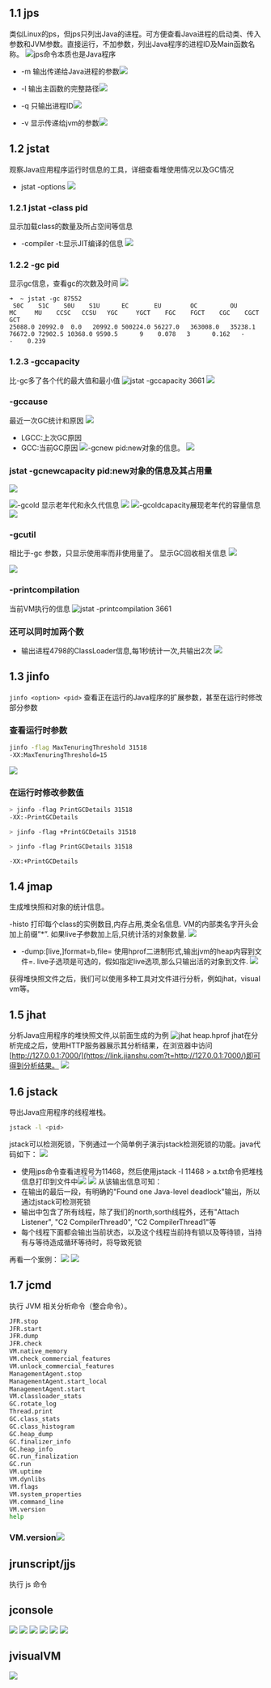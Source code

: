 ## 1.1 jps
类似Linux的ps，但jps只列出Java的进程。可方便查看Java进程的启动类、传入参数和JVM参数。直接运行，不加参数，列出Java程序的进程ID及Main函数名称。
![jps命令本质也是Java程序](https://imgconvert.csdnimg.cn/aHR0cHM6Ly91cGxvYWQtaW1hZ2VzLmppYW5zaHUuaW8vdXBsb2FkX2ltYWdlcy80Njg1OTY4LTljMjE4OWRlZDljYmQ1M2UucG5n?x-oss-process=image/format,png)
- -m 输出传递给Java进程的参数![](https://img-blog.csdnimg.cn/20210117135731422.png)

- -l 输出主函数的完整路径![](https://imgconvert.csdnimg.cn/aHR0cHM6Ly91cGxvYWQtaW1hZ2VzLmppYW5zaHUuaW8vdXBsb2FkX2ltYWdlcy80Njg1OTY4LWJkOGY1NzU2NWQzNDY1NDMucG5n?x-oss-process=image/format,png)
- -q 只输出进程ID![](https://imgconvert.csdnimg.cn/aHR0cHM6Ly91cGxvYWQtaW1hZ2VzLmppYW5zaHUuaW8vdXBsb2FkX2ltYWdlcy80Njg1OTY4LWUzODhhY2U5MmYzMDNkYWYucG5n?x-oss-process=image/format,png)
- -v 显示传递给jvm的参数![](https://imgconvert.csdnimg.cn/aHR0cHM6Ly91cGxvYWQtaW1hZ2VzLmppYW5zaHUuaW8vdXBsb2FkX2ltYWdlcy80Njg1OTY4LTlhM2JhYjkzZjk0Y2U2YzgucG5n?x-oss-process=image/format,png)
## 1.2 jstat
观察Java应用程序运行时信息的工具，详细查看堆使用情况以及GC情况
- jstat -options
![](https://img-blog.csdnimg.cn/20210117142257563.png?x-oss-process=image/watermark,type_ZmFuZ3poZW5naGVpdGk,shadow_10,text_SmF2YUVkZ2U=,size_1,color_FFFFFF,t_70)

### 1.2.1 jstat -class pid
显示加载class的数量及所占空间等信息
- -compiler -t:显示JIT编译的信息
![](https://imgconvert.csdnimg.cn/aHR0cHM6Ly91cGxvYWQtaW1hZ2VzLmppYW5zaHUuaW8vdXBsb2FkX2ltYWdlcy80Njg1OTY4LTcyM2Y5ZjA4MjMyMjcyMDQucG5n?x-oss-process=image/format,png)
### 1.2.2 -gc pid
显示gc信息，查看gc的次数及时间
![](https://img-blog.csdnimg.cn/20210117144320641.png)

```shell
➜  ~ jstat -gc 87552
 S0C    S1C    S0U    S1U      EC       EU        OC         OU       MC     MU    CCSC   CCSU   YGC     YGCT    FGC    FGCT    CGC    CGCT     GCT
25088.0 20992.0  0.0   20992.0 500224.0 56227.0   363008.0   35238.1   76672.0 72902.5 10368.0 9590.5      9    0.078   3      0.162   -          -    0.239
```

### 1.2.3 -gccapacity
比-gc多了各个代的最大值和最小值
![jstat -gccapacity 3661](https://imgconvert.csdnimg.cn/aHR0cHM6Ly91cGxvYWQtaW1hZ2VzLmppYW5zaHUuaW8vdXBsb2FkX2ltYWdlcy80Njg1OTY4LThmMGMwNTY4YTgzM2M5MzkucG5n?x-oss-process=image/format,png)
![](https://imgconvert.csdnimg.cn/aHR0cHM6Ly91cGxvYWQtaW1hZ2VzLmppYW5zaHUuaW8vdXBsb2FkX2ltYWdlcy80Njg1OTY4LWI1ZGVjMWVmNDgzYzM5ODUucG5n?x-oss-process=image/format,png)
### -gccause
最近一次GC统计和原因
![](https://imgconvert.csdnimg.cn/aHR0cHM6Ly91cGxvYWQtaW1hZ2VzLmppYW5zaHUuaW8vdXBsb2FkX2ltYWdlcy80Njg1OTY4LTE5ZTcxOTQ3NThlNGI5MzgucG5n?x-oss-process=image/format,png)
- LGCC:上次GC原因
- GCC:当前GC原因
![ -gcnew pid:new对象的信息。](https://imgconvert.csdnimg.cn/aHR0cHM6Ly91cGxvYWQtaW1hZ2VzLmppYW5zaHUuaW8vdXBsb2FkX2ltYWdlcy80Njg1OTY4LTMwNzQwZDQ1ODIyNzRmZGUucG5n?x-oss-process=image/format,png)
![](https://imgconvert.csdnimg.cn/aHR0cHM6Ly91cGxvYWQtaW1hZ2VzLmppYW5zaHUuaW8vdXBsb2FkX2ltYWdlcy80Njg1OTY4LWU4ZTkxN2Y1YjQ2YjgzMWMucG5n?x-oss-process=image/format,png)
### jstat -gcnewcapacity pid:new对象的信息及其占用量
![](https://imgconvert.csdnimg.cn/aHR0cHM6Ly91cGxvYWQtaW1hZ2VzLmppYW5zaHUuaW8vdXBsb2FkX2ltYWdlcy80Njg1OTY4LTVkNDIyNjNhNWNmYjQ1MjAucG5n?x-oss-process=image/format,png)

![-gcold 显示老年代和永久代信息](https://imgconvert.csdnimg.cn/aHR0cHM6Ly91cGxvYWQtaW1hZ2VzLmppYW5zaHUuaW8vdXBsb2FkX2ltYWdlcy80Njg1OTY4LTI3OTI1YWUyNzA3YWI5Y2MucG5n?x-oss-process=image/format,png)
![](https://imgconvert.csdnimg.cn/aHR0cHM6Ly91cGxvYWQtaW1hZ2VzLmppYW5zaHUuaW8vdXBsb2FkX2ltYWdlcy80Njg1OTY4LWRkYzU1MTQ2ZDI3ZmY4ZDgucG5n?x-oss-process=image/format,png)
![-gcoldcapacity展现老年代的容量信息](https://imgconvert.csdnimg.cn/aHR0cHM6Ly91cGxvYWQtaW1hZ2VzLmppYW5zaHUuaW8vdXBsb2FkX2ltYWdlcy80Njg1OTY4LTc0NjhlMDA4YTUwZGMyMDQucG5n?x-oss-process=image/format,png)
![](https://imgconvert.csdnimg.cn/aHR0cHM6Ly91cGxvYWQtaW1hZ2VzLmppYW5zaHUuaW8vdXBsb2FkX2ltYWdlcy80Njg1OTY4LTA0OWRjZjBhYzRkNjM0YjYucG5n?x-oss-process=image/format,png)
### -gcutil
相比于-gc 参数，只显示使用率而非使用量了。
显示GC回收相关信息
![](https://img-blog.csdnimg.cn/20210117144845233.png)

![](https://imgconvert.csdnimg.cn/aHR0cHM6Ly91cGxvYWQtaW1hZ2VzLmppYW5zaHUuaW8vdXBsb2FkX2ltYWdlcy80Njg1OTY4LWY5MDZjZTFhZDA2MDA3YTAucG5n?x-oss-process=image/format,png)
### -printcompilation
当前VM执行的信息
![jstat -printcompilation 3661](https://imgconvert.csdnimg.cn/aHR0cHM6Ly91cGxvYWQtaW1hZ2VzLmppYW5zaHUuaW8vdXBsb2FkX2ltYWdlcy80Njg1OTY4LWMxMzk3NmMzZjE4OTViYWIucG5n?x-oss-process=image/format,png)
### 还可以同时加两个数
- 输出进程4798的ClassLoader信息,每1秒统计一次,共输出2次
![](https://imgconvert.csdnimg.cn/aHR0cHM6Ly91cGxvYWQtaW1hZ2VzLmppYW5zaHUuaW8vdXBsb2FkX2ltYWdlcy80Njg1OTY4LTBjMjcyNGI5MzIwOWU4ZjIucG5n?x-oss-process=image/format,png)
## 1.3 jinfo
`jinfo <option> <pid>`
查看正在运行的Java程序的扩展参数，甚至在运行时修改部分参数
### 查看运行时参数
```bash
jinfo -flag MaxTenuringThreshold 31518
-XX:MaxTenuringThreshold=15
```
![](https://img-blog.csdnimg.cn/20200216234802960.png?x-oss-process=image/watermark,type_ZmFuZ3poZW5naGVpdGk,shadow_10,text_SmF2YUVkZ2U=,size_16,color_FFFFFF,t_70)
### 在运行时修改参数值
```bash
> jinfo -flag PrintGCDetails 31518
-XX:-PrintGCDetails

> jinfo -flag +PrintGCDetails 31518

> jinfo -flag PrintGCDetails 31518

-XX:+PrintGCDetails

```

## 1.4 jmap
生成堆快照和对象的统计信息。

-histo 打印每个class的实例数目,内存占用,类全名信息. VM的内部类名字开头会加上前缀”*”. 如果live子参数加上后,只统计活的对象数量. 
![](https://imgconvert.csdnimg.cn/aHR0cHM6Ly91cGxvYWQtaW1hZ2VzLmppYW5zaHUuaW8vdXBsb2FkX2ltYWdlcy80Njg1OTY4LTUwMWQ2ZTFlMjBiMTExOTkucG5n?x-oss-process=image/format,png)
- -dump:[live,]format=b,file=<filename> 使用hprof二进制形式,输出jvm的heap内容到文件=. live子选项是可选的，假如指定live选项,那么只输出活的对象到文件. 
![](https://imgconvert.csdnimg.cn/aHR0cHM6Ly91cGxvYWQtaW1hZ2VzLmppYW5zaHUuaW8vdXBsb2FkX2ltYWdlcy80Njg1OTY4LTlhYzUyYmNiZTYzZmNmNDIucG5n?x-oss-process=image/format,png)

获得堆快照文件之后，我们可以使用多种工具对文件进行分析，例如jhat，visual vm等。
## 1.5 jhat
分析Java应用程序的堆快照文件,以前面生成的为例
![jhat heap.hprof ](https://imgconvert.csdnimg.cn/aHR0cHM6Ly91cGxvYWQtaW1hZ2VzLmppYW5zaHUuaW8vdXBsb2FkX2ltYWdlcy80Njg1OTY4LTMyMGI3YmQ3Njc4ODAyYjkucG5n?x-oss-process=image/format,png)
jhat在分析完成之后，使用HTTP服务器展示其分析结果，在浏览器中访问[http://127.0.0.1:7000/](https://link.jianshu.com?t=http://127.0.0.1:7000/)即可得到分析结果。
![](https://imgconvert.csdnimg.cn/aHR0cHM6Ly91cGxvYWQtaW1hZ2VzLmppYW5zaHUuaW8vdXBsb2FkX2ltYWdlcy80Njg1OTY4LWI2ZDNkNWM2OTI2ZTIxOTIucG5n?x-oss-process=image/format,png)
## 1.6 jstack
导出Java应用程序的线程堆栈。
```bash
jstack -l <pid>
```
jstack可以检测死锁，下例通过一个简单例子演示jstack检测死锁的功能。java代码如下：
![](https://imgconvert.csdnimg.cn/aHR0cHM6Ly91cGxvYWQtaW1hZ2VzLmppYW5zaHUuaW8vdXBsb2FkX2ltYWdlcy80Njg1OTY4LWI3OGE4NWQ0YzhjNGM2YzEucG5n?x-oss-process=image/format,png)

- 使用jps命令查看进程号为11468，然后使用jstack -l 11468 > a.txt命令把堆栈信息打印到文件中![](https://imgconvert.csdnimg.cn/aHR0cHM6Ly91cGxvYWQtaW1hZ2VzLmppYW5zaHUuaW8vdXBsb2FkX2ltYWdlcy80Njg1OTY4LWMzZGNmMDE4OGIyNDU0NDEucG5n?x-oss-process=image/format,png)
![](https://imgconvert.csdnimg.cn/aHR0cHM6Ly91cGxvYWQtaW1hZ2VzLmppYW5zaHUuaW8vdXBsb2FkX2ltYWdlcy80Njg1OTY4LTU0YWZlMTRmMzA2Y2Q5NTYucG5n?x-oss-process=image/format,png)
从该输出信息可知：
- 在输出的最后一段，有明确的"Found one Java-level deadlock"输出，所以通过jstack可检测死锁
- 输出中包含了所有线程，除了我们的north,sorth线程外，还有"Attach Listener", "C2 CompilerThread0", "C2 CompilerThread1"等
- 每个线程下面都会输出当前状态，以及这个线程当前持有锁以及等待锁，当持有与等待造成循环等待时，将导致死锁

再看一个案例：
![](https://img-blog.csdnimg.cn/20210519145034718.png?x-oss-process=image/watermark,type_ZmFuZ3poZW5naGVpdGk,shadow_10,text_SmF2YUVkZ2U=,size_16,color_FFFFFF,t_70)
![](https://img-blog.csdnimg.cn/20210519145230528.png?x-oss-process=image/watermark,type_ZmFuZ3poZW5naGVpdGk,shadow_10,text_SmF2YUVkZ2U=,size_16,color_FFFFFF,t_70)

## 1.7 jcmd
执行 JVM 相关分析命令（整合命令）。

```bash
JFR.stop
JFR.start
JFR.dump
JFR.check
VM.native_memory
VM.check_commercial_features
VM.unlock_commercial_features
ManagementAgent.stop
ManagementAgent.start_local
ManagementAgent.start
VM.classloader_stats
GC.rotate_log
Thread.print
GC.class_stats
GC.class_histogram
GC.heap_dump
GC.finalizer_info
GC.heap_info
GC.run_finalization
GC.run
VM.uptime
VM.dynlibs
VM.flags
VM.system_properties
VM.command_line
VM.version
help
```
###  VM.version![](https://img-blog.csdnimg.cn/20210117150450437.png)

## jrunscript/jjs
执行 js 命令 

## jconsole
![](https://img-blog.csdnimg.cn/20210117151711200.png)
![](https://img-blog.csdnimg.cn/20210117151650772.png?x-oss-process=image/watermark,type_ZmFuZ3poZW5naGVpdGk,shadow_10,text_SmF2YUVkZ2U=,size_16,color_FFFFFF,t_70)
![](https://img-blog.csdnimg.cn/20210117152211879.png?x-oss-process=image/watermark,type_ZmFuZ3poZW5naGVpdGk,shadow_10,text_SmF2YUVkZ2U=,size_1,color_FFFFFF,t_70)
![](https://img-blog.csdnimg.cn/20210117152221938.png?x-oss-process=image/watermark,type_ZmFuZ3poZW5naGVpdGk,shadow_10,text_SmF2YUVkZ2U=,size_1,color_FFFFFF,t_70)
![](https://img-blog.csdnimg.cn/20210117152231546.png?x-oss-process=image/watermark,type_ZmFuZ3poZW5naGVpdGk,shadow_10,text_SmF2YUVkZ2U=,size_1,color_FFFFFF,t_70)
![](https://img-blog.csdnimg.cn/20210117152246493.png?x-oss-process=image/watermark,type_ZmFuZ3poZW5naGVpdGk,shadow_10,text_SmF2YUVkZ2U=,size_1,color_FFFFFF,t_70)
## jvisualVM
![](https://img-blog.csdnimg.cn/20210117152646321.png?x-oss-process=image/watermark,type_ZmFuZ3poZW5naGVpdGk,shadow_10,text_SmF2YUVkZ2U=,size_1,color_FFFFFF,t_70)